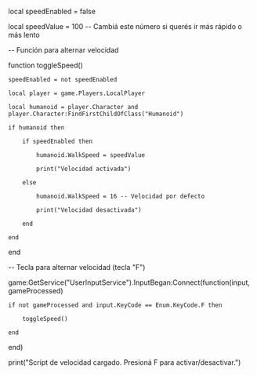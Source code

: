 local speedEnabled = false

local speedValue = 100 -- Cambiá este número si querés ir más rápido o más lento

-- Función para alternar velocidad

function toggleSpeed()

    speedEnabled = not speedEnabled

    local player = game.Players.LocalPlayer

    local humanoid = player.Character and player.Character:FindFirstChildOfClass("Humanoid")

    if humanoid then

        if speedEnabled then

            humanoid.WalkSpeed = speedValue

            print("Velocidad activada")

        else

            humanoid.WalkSpeed = 16 -- Velocidad por defecto

            print("Velocidad desactivada")

        end

    end

end

-- Tecla para alternar velocidad (tecla "F")

game:GetService("UserInputService").InputBegan:Connect(function(input, gameProcessed)

    if not gameProcessed and input.KeyCode == Enum.KeyCode.F then

        toggleSpeed()

    end

end)

print("Script de velocidad cargado. Presioná F para activar/desactivar.")
